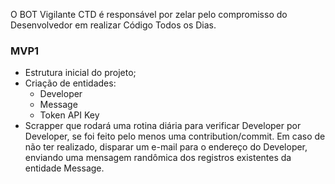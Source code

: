 
O BOT Vigilante CTD é responsável por zelar pelo compromisso do Desenvolvedor em realizar Código Todos os Dias.

### MVP1
- Estrutura inicial do projeto; 
- Criação de entidades: 
  - Developer
  - Message
  - Token API Key
- Scrapper que rodará uma rotina diária para verificar Developer por Developer, se foi feito pelo menos uma contribution/commit. Em caso de não ter realizado, disparar um e-mail para o endereço do Developer, enviando uma mensagem randômica dos registros existentes da entidade Message. 
